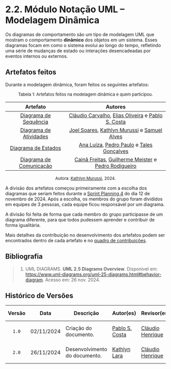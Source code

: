 # 2.2. Módulo Notação UML – Modelagem Dinâmica

Os diagramas de comportamento são um tipo de modelagem UML que mostram o comportamento **dinâmico** dos objetos em um sistema. Esses diagramas focam em como o sistema evolui ao longo do tempo, refletindo uma série de mudanças de estado ou interações desencadeadas por eventos internos ou externos.

## Artefatos feitos

Durante a modelagem dinâmica, foram feitos os seguintes artefatos:

<font size="2"><p style="text-align: center">Tabela 1: Artefatos feitos na modelagem dinâmica e quem participou.</p></font>

<center>

| Artefato | Autores |
| :--: | :--: |
| [Diagrama de Sequência](/Modelagem/modelagem-dinamica/diagrama-de-sequencia.md) | [Cláudio Carvalho](ClaudioGH), [Elias Oliveira](EliasGH) e [Pablo S. Costa](PabloGH) |
| [Diagrama de Atividades](/Modelagem/modelagem-dinamica/diagrama-de-atividades.md) | [Joel Soares](JoelGH), [Kathlyn Murussi](KathlynGH) e [Samuel Alves](SamuelGH) |
| [Diagrama de Estados](/Modelagem/2.2.4.DiagrmaDeEstados.md) | [Ana Luíza](AnaGH), [Pedro Paulo](PedroPGH) e [Tales Gonçalves](TalesGH) |
| [Diagrama de Comunicação](/Modelagem/2.2.3.DiagramaDeComunicacao.md) | [Cainã Freitas](CainaGH), [Guilherme Meister](GuilhermeGH) e [Pedro Rodigueiro](PedroRGH) |

</center>

<font size="2"><p style="text-align: center">Autora: [Kathlyn Murussi][KathlynGH], 2024.</p></font>

A divisão dos artefatos começou primeiramente com a escolha dos diagramas que seriam feitos durante a [Sprint Planning 4](/atas/ata_04.md) do dia 12 de novembro de 2024. Após a escolha, os membros do grupo foram divididos em equipes de 3 pessoas, cada equipe ficou responsável por um diagrama. 

A divisão foi feita de forma que cada membro do grupo participasse de um diagrama diferente, para que todos pudessem aprender e contribuir de forma igualitária.

Mais detalhes da contribuição no desenvolvimento dos artefatos podem ser encontrados dentro de cada artefato e no [quadro de contribuições]([/Modelagem/2.2.1.QuadroDeContribuicoes.md](https://unbarqdsw2024-2.github.io/2024.2_G5_Turismo_Entrega_02/#/Modelagem/2.4.ParticipacoesModelagem)).

## Bibliografia

> 1. UML DIAGRAMS. **UML 2.5 Diagrams Overview**. Disponível em: https://www.uml-diagrams.org/uml-25-diagrams.html#behavior-diagram. Acesso em: 26 nov. 2024.


## Histórico de Versões

| Versão | Data | Descrição | Autor(es) | Revisor(es) | Detalhes da revisão |
| :----: | :--: | --------- | ----------- | ------ | :---: |
| `1.0`  | 02/11/2024 | Criação do documento. | [Pablo S. Costa][PabloGH]  | [Cláudio Henrique][ClaudioGH] | Não foram encontrados erros. |
| `2.0`  | 26/11/2024 | Desenvolvimento do documento. | [Kathlyn Lara][KathlynGH]  | [Cláudio Henrique][ClaudioGH]  | A tabela foi ajustada e links.  |

[AnaGH]: https://github.com/analufernanndess
[CainaGH]: https://github.com/freitasc
[ClaudioGH]: https://github.com/claudiohsc
[EliasGH]: https://github.com/EliasOliver21
[GuilhermeGH]: https://github.com/gmeister18
[JoelGH]: https://github.com/JoelSRangel
[KathlynGH]: https://github.com/klmurussi
[PabloGH]: https://github.com/pabloheika
[PedroRGH]: https://github.com/pedro-rodiguero
[PedroPGH]: https://github.com/Pedrin0030
[SamuelGH]: https://github.com/samuelalvess
[TalesGH]: https://github.com/TalesRG


